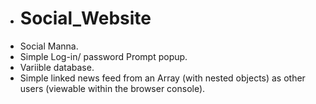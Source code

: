 + # Social_Website
+ Social Manna.
+ Simple Log-in/ password Prompt popup.
+ Variible database.
+ Simple linked news feed from an Array (with nested objects) as other users (viewable within the browser console).
